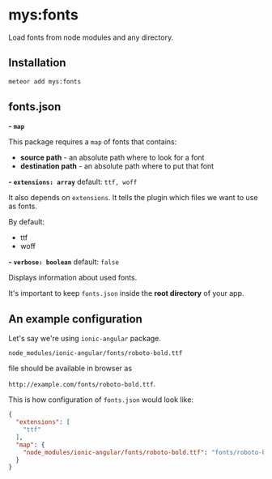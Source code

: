 # mys:fonts

Load fonts from node modules and any directory.

## Installation

```bash
meteor add mys:fonts
```

## fonts.json

**- `map`**

This package requires a `map` of fonts that contains:

- **source path** - an absolute path where to look for a font
- **destination path** - an absolute path where to put that font

**- `extensions: array`** default: `ttf, woff`

It also depends on `extensions`. It tells the plugin which files we want to use as fonts.

By default:
- ttf
- woff

**- `verbose: boolean`** default: `false`

Displays information about used fonts.

It's important to keep `fonts.json` inside the **root directory** of your app.

## An example configuration

Let's say we're using `ionic-angular` package.

`node_modules/ionic-angular/fonts/roboto-bold.ttf`

file should be available in browser as

 `http://example.com/fonts/roboto-bold.ttf`.

This is how configuration of `fonts.json` would look like:

```json
{
  "extensions": [
    "ttf"
  ],
  "map": {
    "node_modules/ionic-angular/fonts/roboto-bold.ttf": "fonts/roboto-bold.ttf"
  }
}
```
